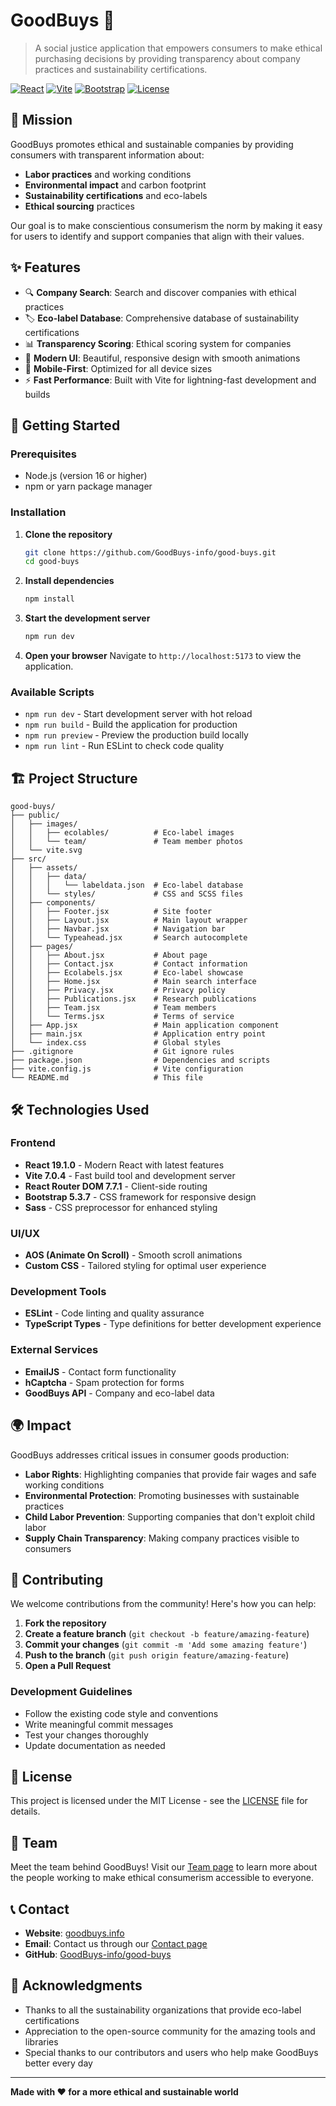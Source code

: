 # GoodBuys 🌱

> A social justice application that empowers consumers to make ethical purchasing decisions by providing transparency about company practices and sustainability certifications.

[![React](https://img.shields.io/badge/React-19.1.0-blue.svg)](https://reactjs.org/)
[![Vite](https://img.shields.io/badge/Vite-7.0.4-646CFF.svg)](https://vitejs.dev/)
[![Bootstrap](https://img.shields.io/badge/Bootstrap-5.3.7-7952B3.svg)](https://getbootstrap.com/)
[![License](https://img.shields.io/badge/License-MIT-green.svg)](LICENSE)

## 🎯 Mission

GoodBuys promotes ethical and sustainable companies by providing consumers with transparent information about:
- **Labor practices** and working conditions
- **Environmental impact** and carbon footprint
- **Sustainability certifications** and eco-labels
- **Ethical sourcing** practices

Our goal is to make conscientious consumerism the norm by making it easy for users to identify and support companies that align with their values.

## ✨ Features

- 🔍 **Company Search**: Search and discover companies with ethical practices
- 🏷️ **Eco-label Database**: Comprehensive database of sustainability certifications
- 📊 **Transparency Scoring**: Ethical scoring system for companies
- 🎨 **Modern UI**: Beautiful, responsive design with smooth animations
- 📱 **Mobile-First**: Optimized for all device sizes
- ⚡ **Fast Performance**: Built with Vite for lightning-fast development and builds

## 🚀 Getting Started

### Prerequisites

- Node.js (version 16 or higher)
- npm or yarn package manager

### Installation

1. **Clone the repository**
   ```bash
   git clone https://github.com/GoodBuys-info/good-buys.git
   cd good-buys
   ```

2. **Install dependencies**
   ```bash
   npm install
   ```

3. **Start the development server**
   ```bash
   npm run dev
   ```

4. **Open your browser**
   Navigate to `http://localhost:5173` to view the application.

### Available Scripts

- `npm run dev` - Start development server with hot reload
- `npm run build` - Build the application for production
- `npm run preview` - Preview the production build locally
- `npm run lint` - Run ESLint to check code quality

## 🏗️ Project Structure

```
good-buys/
├── public/
│   ├── images/
│   │   ├── ecolables/          # Eco-label images
│   │   └── team/               # Team member photos
│   └── vite.svg
├── src/
│   ├── assets/
│   │   ├── data/
│   │   │   └── labeldata.json  # Eco-label database
│   │   └── styles/             # CSS and SCSS files
│   ├── components/
│   │   ├── Footer.jsx          # Site footer
│   │   ├── Layout.jsx          # Main layout wrapper
│   │   ├── Navbar.jsx          # Navigation bar
│   │   └── Typeahead.jsx       # Search autocomplete
│   ├── pages/
│   │   ├── About.jsx           # About page
│   │   ├── Contact.jsx         # Contact information
│   │   ├── Ecolabels.jsx       # Eco-label showcase
│   │   ├── Home.jsx            # Main search interface
│   │   ├── Privacy.jsx         # Privacy policy
│   │   ├── Publications.jsx    # Research publications
│   │   ├── Team.jsx            # Team members
│   │   └── Terms.jsx           # Terms of service
│   ├── App.jsx                 # Main application component
│   ├── main.jsx                # Application entry point
│   └── index.css               # Global styles
├── .gitignore                  # Git ignore rules
├── package.json                # Dependencies and scripts
├── vite.config.js              # Vite configuration
└── README.md                   # This file
```

## 🛠️ Technologies Used

### Frontend
- **React 19.1.0** - Modern React with latest features
- **Vite 7.0.4** - Fast build tool and development server
- **React Router DOM 7.7.1** - Client-side routing
- **Bootstrap 5.3.7** - CSS framework for responsive design
- **Sass** - CSS preprocessor for enhanced styling

### UI/UX
- **AOS (Animate On Scroll)** - Smooth scroll animations
- **Custom CSS** - Tailored styling for optimal user experience

### Development Tools
- **ESLint** - Code linting and quality assurance
- **TypeScript Types** - Type definitions for better development experience

### External Services
- **EmailJS** - Contact form functionality
- **hCaptcha** - Spam protection for forms
- **GoodBuys API** - Company and eco-label data

## 🌍 Impact

GoodBuys addresses critical issues in consumer goods production:

- **Labor Rights**: Highlighting companies that provide fair wages and safe working conditions
- **Environmental Protection**: Promoting businesses with sustainable practices
- **Child Labor Prevention**: Supporting companies that don't exploit child labor
- **Supply Chain Transparency**: Making company practices visible to consumers

## 🤝 Contributing

We welcome contributions from the community! Here's how you can help:

1. **Fork the repository**
2. **Create a feature branch** (`git checkout -b feature/amazing-feature`)
3. **Commit your changes** (`git commit -m 'Add some amazing feature'`)
4. **Push to the branch** (`git push origin feature/amazing-feature`)
5. **Open a Pull Request**

### Development Guidelines

- Follow the existing code style and conventions
- Write meaningful commit messages
- Test your changes thoroughly
- Update documentation as needed

## 📄 License

This project is licensed under the MIT License - see the [LICENSE](LICENSE) file for details.

## 👥 Team

Meet the team behind GoodBuys! Visit our [Team page](https://goodbuys.info/team) to learn more about the people working to make ethical consumerism accessible to everyone.

## 📞 Contact

- **Website**: [goodbuys.info](https://goodbuys.info)
- **Email**: Contact us through our [Contact page](https://goodbuys.info/contact)
- **GitHub**: [GoodBuys-info/good-buys](https://github.com/GoodBuys-info/good-buys)

## 🙏 Acknowledgments

- Thanks to all the sustainability organizations that provide eco-label certifications
- Appreciation to the open-source community for the amazing tools and libraries
- Special thanks to our contributors and users who help make GoodBuys better every day

---

**Made with ❤️ for a more ethical and sustainable world**